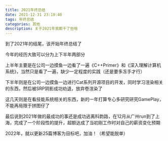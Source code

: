 ```yaml
---
title: 2021年终总结
date: 2021-12-31 23:19:40
tags: 年终总结
categories: 其他
description: 关于2021年我都干了些啥
---
```


到了2021年的结尾，该开始年终总结了

今年的经历大致可以分为上下半年两部分

上半年主要是在公司一边摸鱼一边看了一遍《C++Primer》和《深入理解计算机系统》，当然只是看了一遍，缺少一定程度的实践（还是要多冻手才行）

下半年则是在公司一边摸鱼一边进行Cat系列开源项目的开发，同时学习渲染相关的东西，然后被SRP阴影成功劝退，放弃卷渲染了

这几天则是在看技能系统相关的东西，新的一年打算专心多研究研究GamePlay，不能再局限于拼图仔了

最后说到2021年做的最成功的事还是成功逃离科韵路，在12月从广州run到了上海，完成了一个阶段性的提升，超额达成了当初刚工作时对自己的薪资变化预期

2022年，就以更新25篇博客为目标吧，加油！（希望能脱单）

